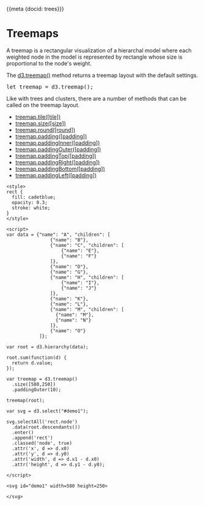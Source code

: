{{meta {docid: trees}}}

<script src="https://d3js.org/d3.v4.min.js"></script>

# Treemaps

A treemap is a rectangular visualization of a hierarchal model where each weighted node in the model is represented by rectangle whose size is proportional to the node's weight.

The [d3.treemap()](https://github.com/d3/d3-hierarchy/blob/master/README.md#treemap) method returns a treemap layout with the default settings.

<pre>
let treemap = d3.treemap();
</pre>

Like with trees and clusters, there are a number of methods that can be called on the treemap layout.

+ [treemap.tile([tile])](https://github.com/d3/d3-hierarchy/blob/master/README.md#treemap_tile)
+ [treemap.size([size])](https://github.com/d3/d3-hierarchy/blob/master/README.md#treemap_size)
+ [treemap.round([round])](https://github.com/d3/d3-hierarchy/blob/master/README.md#treemap_round)
+ [treemap.padding([padding])](https://github.com/d3/d3-hierarchy/blob/master/README.md#treemap_padding)
+ [treemap.paddingInner([padding])](https://github.com/d3/d3-hierarchy/blob/master/README.md#treemap_padding)
+ [treemap.paddingOuter([padding])](https://github.com/d3/d3-hierarchy/blob/master/README.md#treemap_padding)
+ [treemap.paddingTop([padding])](https://github.com/d3/d3-hierarchy/blob/master/README.md#treemap_padding)
+ [treemap.paddingRight([padding])](https://github.com/d3/d3-hierarchy/blob/master/README.md#treemap_padding)
+ [treemap.paddingBottom([padding])](https://github.com/d3/d3-hierarchy/blob/master/README.md#treemap_padding)
+ [treemap.paddingLeft([padding])](https://github.com/d3/d3-hierarchy/blob/master/README.md#treemap_padding)

```
<style>
rect {
  fill: cadetblue;
  opacity: 0.3;
  stroke: white;
}
</style>

<script>
var data = {"name": "A", "children": [
                {"name": "B"},
                {"name": "C", "children": [
                    {"name": "E"},
                    {"name": "F"}
                ]},
                {"name": "D"},
                {"name": "G"},
                {"name": "H", "children": [
                    {"name": "I"},
                    {"name": "J"}
                ]},
                {"name": "K"},
                {"name": "L"},
                {"name": "M", "children": [
                  {"name": "M"},
                  {"name": "N"}
                ]},
                {"name": "O"}
            ]};

var root = d3.hierarchy(data);

root.sum(function(d) {
  return d.value;
});

var treemap = d3.treemap()
  .size([580,250])
  .paddingOuter(10);

treemap(root);

var svg = d3.select("#demo1");

svg.selectAll('rect.node')
  .data(root.descendants())
  .enter()
  .append('rect')
  .classed('node', true)
  .attr('x', d => d.x0)
  .attr('y', d => d.y0)
  .attr('width', d => d.x1 - d.x0)
  .attr('height', d => d.y1 - d.y0);

</script>

<svg id="demo1" width=580 height=250>

</svg>